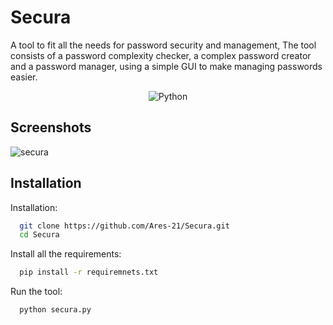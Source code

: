 
# Secura

A tool to fit all the needs for password security and management, The tool consists of a password complexity checker, a complex password creator and a password manager, using a simple GUI to make managing passwords easier.

<p align="center">
  <img src="https://img.shields.io/badge/Python-v3.8+-blue" alt="Python">
</p>


## Screenshots

![secura](https://github.com/user-attachments/assets/261ab6d7-56f7-4854-a9ea-f6068dd10051)



## Installation

Installation:

```bash
  git clone https://github.com/Ares-21/Secura.git
  cd Secura
```
Install all the requirements:

```bash
  pip install -r requiremnets.txt
```
Run the tool:

```bash
  python secura.py
```

